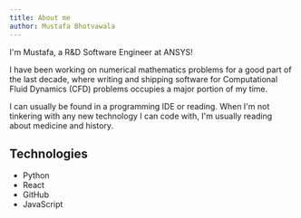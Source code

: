 ```yaml
---
title: About me
author: Mustafa Bhotvawala
---
```




I'm Mustafa, a R&D Software Engineer at ANSYS!

I have been working on numerical mathematics problems for a good part of the last decade, where writing and shipping software for Computational Fluid Dynamics (CFD) problems occupies a major portion of my time.

I can usually be found in a programming IDE or reading. When I'm not tinkering with any new technology I can code with, I'm usually reading about medicine and history.

## Technologies
- Python
- React
- GitHub
- JavaScript

<!-- ## Experience and Education -->

<!-- <table>
  <tr>
    <td align="center">
      <a href="https://www.ansys.com/" target="_blank">
        <img src="https://upload.wikimedia.org/wikipedia/commons/e/e5/ANSYS_logo.png" width="300" height="100" alt="ANSYS" />
      </a><br/>
      <b>ANSYS</b><br/><b>R&D Software Engineer</b>
    </td>
    <td align="center">
      <a href="https://www.vw.com/" target="_blank">
        <img src="https://upload.wikimedia.org/wikipedia/commons/2/23/Volkswagen_-_Logo.svg" width="100" height="100" alt="Volkswagen" />
      </a><br/>
      <b>Volkswagen AG</b><br/><b>R&D Software Engineer</b>
    </td>
  </tr>
  <tr>
    <td align="center">
      <a href="https://www.rwth-aachen.de/" target="_blank">
        <img src="https://upload.wikimedia.org/wikipedia/commons/1/1e/RWTH_Logo_3.svg" width="300" height="100" alt="RWTH" />
      </a><br/>
      <b>RWTH Aachen University</b><br/><b>MSc. Computational Science</b>
    </td>
    <td align="center">
      <a href="https://www.ford.com/" target="_blank">
        <img src="https://upload.wikimedia.org/wikipedia/commons/3/3e/Ford_logo_flat.svg" width="100" height="100" alt="Ford" />
      </a><br/>
      <b>Ford Motor Company</b><br/><b>Product Development Engineer</b>
    </td>
  </tr>
</table> -->